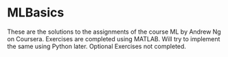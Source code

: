 # MLBasics
These are the solutions to the assignments of the course ML by Andrew Ng on Coursera.
Exercises are completed using MATLAB. Will try to implement the same using Python later.
Optional Exercises not completed.
